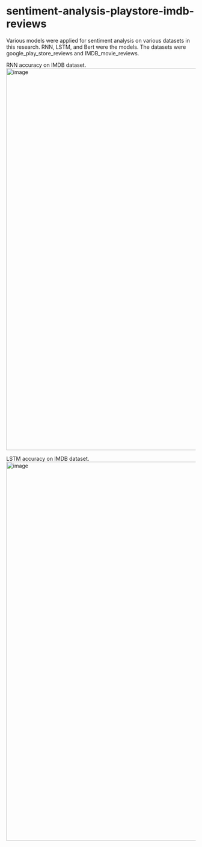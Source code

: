 # sentiment-analysis-playstore-imdb-reviews
Various models were applied for sentiment analysis on various datasets in this research. RNN, LSTM, and Bert were the models. The datasets were google_play_store_reviews and IMDB_movie_reviews.

RNN accuracy on IMDB dataset.
<img width="1016" alt="image" src="https://github.com/kasramojallal1/sentiment-analysis-playstore-imdb-reviews/assets/53012886/85124bbd-5872-4348-8d15-20f9f3f72817">


LSTM accuracy on IMDB dataset.
<img width="1008" alt="image" src="https://github.com/kasramojallal1/sentiment-analysis-playstore-imdb-reviews/assets/53012886/9b796bb3-ebb3-4a9f-aaea-d23e369438b0">

